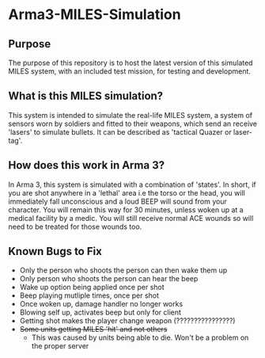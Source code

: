 # Arma3-MILES-Simulation

## Purpose

The purpose of this repository is to host the latest version of this simulated MILES system, with an included test mission, for testing and development.

## What is this MILES simulation?

This system is intended to simulate the real-life MILES system, a system of sensors worn by soldiers and fitted to their weapons, which send an receive 'lasers' to simulate bullets. It can be described as 'tactical Quazer or laser-tag'.

## How does this work in Arma 3?

In Arma 3, this system is simulated with a combination of 'states'. In short, if you are shot anywhere in a 'lethal' area i.e the torso or the head, you will immediately fall unconscious and a loud BEEP will sound from your character. You will remain this way for 30 minutes, unless woken up at a medical facility by a medic. You will still receive normal ACE wounds so will need to be treated for those wounds too.

## Known Bugs to Fix

- Only the person who shoots the person can then wake them up
- Only person who shoots the person can hear the beep
- Wake up option being applied once per shot
- Beep playing mutliple times, once per shot
- Once woken up, damage handler no longer works
- Blowing self up, activates beep but only for client
- Getting shot makes the player change weapon (????????????????)
- ~~Some units getting MILES 'hit' and not others~~
    - This was caused by units being able to die. Won't be a problem on the proper server